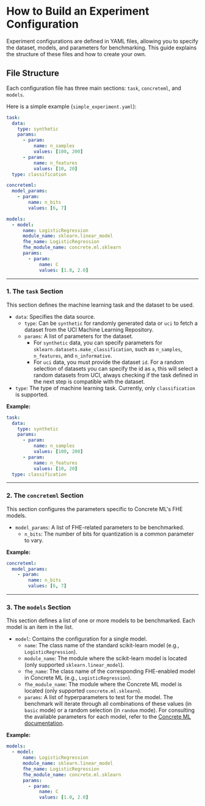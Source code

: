 # How to Build an Experiment Configuration

Experiment configurations are defined in YAML files, allowing you to specify the dataset, models, and parameters for benchmarking. This guide explains the structure of these files and how to create your own.

## File Structure

Each configuration file has three main sections: `task`, `concreteml`, and `models`.

Here is a simple example (`simple_experiment.yaml`):

```yaml
task:
  data:
    type: synthetic
    params:
      - param:
          name: n_samples
          values: [100, 200]
      - param:
          name: n_features
          values: [10, 20]
  type: classification

concreteml:
  model_params:
    - param:
        name: n_bits
        values: [6, 7]

models:
  - model:
      name: LogisticRegression
      module_name: sklearn.linear_model
      fhe_name: LogisticRegression
      fhe_module_name: concrete.ml.sklearn
      params:
        - param:
            name: C
            values: [1.0, 2.0]
```

---

### 1. The `task` Section

This section defines the machine learning task and the dataset to be used.

-   `data`: Specifies the data source.
    -   `type`: Can be `synthetic` for randomly generated data or `uci` to fetch a dataset from the UCI Machine Learning Repository.
    -   `params`: A list of parameters for the dataset.
        -   For `synthetic` data, you can specify parameters for `sklearn.datasets.make_classification`, such as `n_samples`, `n_features`, and `n_informative`.
        -   For `uci` data, you must provide the dataset `id`. For a random selection of datasets you can specify the id as `a`, this will select a random datasets from UCI, always checking if the task  defined in the next step is compatible with the dataset.
-   `type`: The type of machine learning task. Currently, only `classification` is supported.

**Example:**

```yaml
task:
  data:
    type: synthetic
    params:
      - param:
          name: n_samples
          values: [100, 200]
      - param:
          name: n_features
          values: [10, 20]
  type: classification
```

---

### 2. The `concreteml` Section

This section configures the parameters specific to Concrete ML's FHE models.

-   `model_params`: A list of FHE-related parameters to be benchmarked.
    -   `n_bits`: The number of bits for quantization is a common parameter to vary.

**Example:**

```yaml
concreteml:
  model_params:
    - param:
        name: n_bits
        values: [6, 7]
```

---

### 3. The `models` Section

This section defines a list of one or more models to be benchmarked. Each model is an item in the list.

-   `model`: Contains the configuration for a single model.
    -   `name`: The class name of the standard scikit-learn model (e.g., `LogisticRegression`).
    -   `module_name`: The module where the scikit-learn model is located (only supported `sklearn.linear_model`).
    -   `fhe_name`: The class name of the corresponding FHE-enabled model in Concrete ML (e.g., `LogisticRegression`).
    -   `fhe_module_name`: The module where the Concrete ML model is located (only supported `concrete.ml.sklearn`).
    -   `params`: A list of hyperparameters to test for the model. The benchmark will iterate through all combinations of these values (in `basic` mode) or a random selection (in `random` mode). For consulting the available parameters for each model, refer to the [Concrete ML documentation](https://docs.concrete.ml/).

**Example:**

```yaml
models:
  - model:
      name: LogisticRegression
      module_name: sklearn.linear_model
      fhe_name: LogisticRegression
      fhe_module_name: concrete.ml.sklearn
      params:
        - param:
            name: C
            values: [1.0, 2.0]
```
